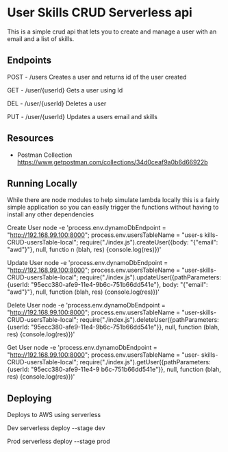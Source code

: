 # User Skills CRUD Serverless api

This is a simple crud api that lets you to create and manage a user with an email and a list of skills.


## Endpoints

POST - /users
Creates a user and returns id of the user created

GET - /user/{userId}
Gets a user using Id

DEL - /user/{userId}
Deletes a user

PUT - /user/{userId}
Updates a users email and skills


## Resources

- Postman Collection
	https://www.getpostman.com/collections/34d0ceaf9a0b6d66922b


## Running Locally
While there are node modules to help simulate lambda locally this is a fairly simple application so you can easily trigger the functions without having to install any other dependencies

Create User
	node -e 'process.env.dynamoDbEndpoint = "http://192.168.99.100:8000"; process.env.usersTableName = "user-s kills-CRUD-usersTable-local"; require("./index.js").createUser({body: "{\"email\": \"awd\"}"}, null, functio n (blah, res) {console.log(res)})'

Update User
	node -e 'process.env.dynamoDbEndpoint = "http://192.168.99.100:8000"; process.env.usersTableName = "user-skills-CRUD-usersTable-local"; require("./index.js").updateUser({pathParameters: {userId: "95ecc380-afe9-11e4-9b6c-751b66dd541e"}, body: "{\"email\": \"awd\"}"}, null, function (blah, res) {console.log(res)})'

Delete User
	node -e 'process.env.dynamoDbEndpoint = "http://192.168.99.100:8000"; process.env.usersTableName = "user-skills-CRUD-usersTable-local"; require("./index.js").deleteUser({pathParameters: {userId: "95ecc380-afe9-11e4-9b6c-751b66dd541e"}}, null, function (blah, res) {console.log(res)})'

Get User
	node -e 'process.env.dynamoDbEndpoint = "http://192.168.99.100:8000"; process.env.usersTableName = "user- skills-CRUD-usersTable-local"; require("./index.js").getUser({pathParameters: {userId: "95ecc380-afe9-11e4-9 b6c-751b66dd541e"}}, null, function (blah, res) {console.log(res)})'



## Deploying
Deploys to AWS using serverless

Dev
	serverless deploy --stage dev

Prod
	serverless deploy --stage prod







